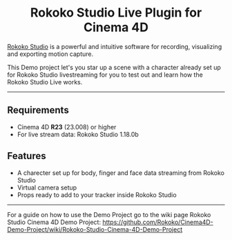 <h1 align="center">Rokoko Studio Live Plugin for Cinema 4D</h1>

[Rokoko Studio](https://www.rokoko.com/en/products/studio) is a powerful and intuitive software for recording, visualizing and exporting motion capture.

This Demo project let's you star up a scene with a character already set up for Rokoko Studio livestreaming for you to test out and learn how the Rokoko Studio Live works.

---

## Requirements
- Cinema 4D **R23** (23.008) or higher
- For live stream data: Rokoko Studio 1.18.0b

## Features
- A charecter set up for body, finger and face data streaming from Rokoko Studio
- Virtual camera setup
- Props ready to add to your tracker inside Rokoko Studio

---

For a guide on how to use the Demo Project go to the wiki page Rokoko Studio Cinema 4D Demo Project: 
https://github.com/Rokoko/Cinema4D-Demo-Project/wiki/Rokoko-Studio-Cinema-4D-Demo-Project
